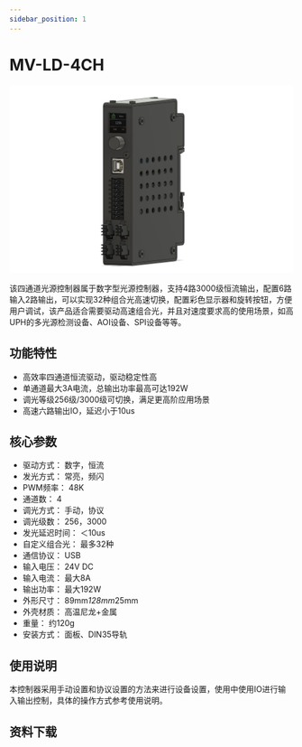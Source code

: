 ```yaml
---
sidebar_position: 1
---
```







# MV-LD-4CH

![产品详情](MV_LD_4CH.JPG "MV-LD-4CH")

该四通道光源控制器属于数字型光源控制器，支持4路3000级恒流输出，配置6路输入2路输出，可以实现32种组合光高速切换，配置彩色显示器和旋转按钮，方便用户调试，该产品适合需要驱动高速组合光，并且对速度要求高的使用场景，如高UPH的多光源检测设备、AOI设备、SPI设备等等。


## 功能特性

- 高效率四通道恒流驱动，驱动稳定性高
- 单通道最大3A电流，总输出功率最高可达192W
- 调光等级256级/3000级可切换，满足更高阶应用场景
- 高速六路输出IO，延迟小于10us

## 核心参数

- 驱动方式： 数字，恒流
- 发光方式： 常亮，频闪
- PWM频率： 48K
- 通道数： 4
- 调光方式： 手动，协议
- 调光级数： 256，3000
- 发光延迟时间： ＜10us
- 自定义组合光： 最多32种
- 通信协议： USB
- 输入电压： 24V DC
- 输入电流： 最大8A
- 输出功率： 最大192W
- 外形尺寸： 89mm*128mm*25mm
- 外壳材质： 高温尼龙+金属
- 重量： 约120g
- 安装方式： 面板、DIN35导轨

## 使用说明

本控制器采用手动设置和协议设置的方法来进行设备设置，使用中使用IO进行输入输出控制，具体的操作方式参考使用说明。

## 资料下载




